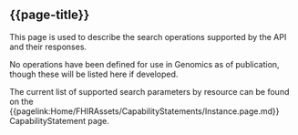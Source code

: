## {{page-title}}

This page is used to describe the search operations supported by the API and their responses.

No operations have been defined for use in Genomics as of publication, though these will be listed here if developed.

The current list of supported search parameters by resource can be found on the {{pagelink:Home/FHIRAssets/CapabilityStatements/Instance.page.md}} CapabilityStatement page.

